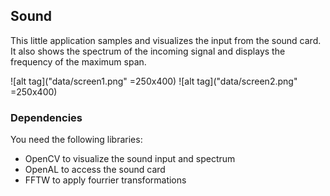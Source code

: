 ## Sound

This little application samples and visualizes the input from the sound card.
It also shows the spectrum of the incoming signal and displays the frequency of the maximum span.

![alt tag]("data/screen1.png" =250x400)
![alt tag]("data/screen2.png" =250x400)

### Dependencies
You need the following libraries:
- OpenCV to visualize the sound input and spectrum
- OpenAL to access the sound card
- FFTW to apply fourrier transformations
